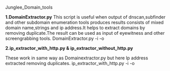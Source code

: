  Junglee_Domain_tools
 
 
**1.DomainExtractor.py**
This script is useful when output of dnscan,subfinder and other subdomain enumeration tools produces results consists of mixed domain name,strings and ip address.It helps to extract domains by removing duplicate.The result can be used as input of eyewitness and other screengrabbing tools.
DomainExtractor.py -i <inputfile> -o <outputfile>

**2.ip_extractor_with_http.py & ip_extractor_without_http.py** 

These work in same way as Domainextractor.py but here Ip address extracted removing duplicates.
ip_extractor_with_http.py -i <inputfile> -o <outputfile>
